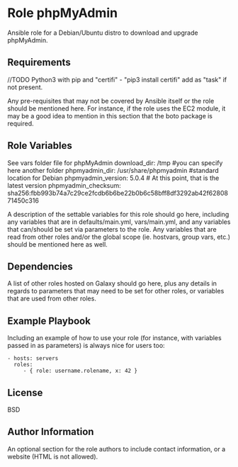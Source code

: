 Role phpMyAdmin
=========

Ansible role for a Debian/Ubuntu distro to download and upgrade phpMyAdmin.

Requirements
------------

//TODO Python3 with pip and "certifi" - "pip3 install certifi" add as "task" if not present.

Any pre-requisites that may not be covered by Ansible itself or the role should be mentioned here. For instance, if the role uses the EC2 module, it may be a good idea to mention in this section that the boto package is required.

Role Variables
--------------

See vars folder file for phpMyAdmin
download_dir: /tmp #you can specify here another folder 
phpmyadmin_dir: /usr/share/phpmyadmin #standard location for Debian
phpmyadmin_version: 5.0.4 # At this point, that is the latest version
phpmyadmin_checksum: sha256:fbb993b74a7c29ce2fcdb6b6be22b0b6c58bff8df3292ab42f6280871450c316 

A description of the settable variables for this role should go here, including any variables that are in defaults/main.yml, vars/main.yml, and any variables that can/should be set via parameters to the role. Any variables that are read from other roles and/or the global scope (ie. hostvars, group vars, etc.) should be mentioned here as well.

Dependencies
------------

A list of other roles hosted on Galaxy should go here, plus any details in regards to parameters that may need to be set for other roles, or variables that are used from other roles.

Example Playbook
----------------

Including an example of how to use your role (for instance, with variables passed in as parameters) is always nice for users too:

    - hosts: servers
      roles:
         - { role: username.rolename, x: 42 }

License
-------

BSD

Author Information
------------------

An optional section for the role authors to include contact information, or a website (HTML is not allowed).
